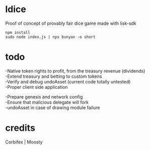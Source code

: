# ldice
Proof of concept of provably fair dice game made with lisk-sdk

```
npm install
sudo node index.js | npx bunyan -o short
```

# todo
-Native token rights to profit, from the treasury revenue (dividends)<br>
-Extend treasury and betting to custom tokens<br>
-Verify and debug undoAsset (current code totally untested)<br>
-Proper client side application<br>

-Prepare genesis and network config<br>
-Ensure that malicious delegate will fork<br>
-undoAsset in case of drawing module failure<br>

# credits
Corbifex | Moosty